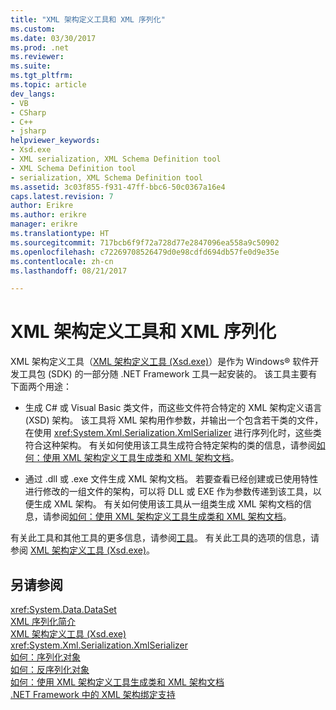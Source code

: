 ```yaml
---
title: "XML 架构定义工具和 XML 序列化"
ms.custom: 
ms.date: 03/30/2017
ms.prod: .net
ms.reviewer: 
ms.suite: 
ms.tgt_pltfrm: 
ms.topic: article
dev_langs:
- VB
- CSharp
- C++
- jsharp
helpviewer_keywords:
- Xsd.exe
- XML serialization, XML Schema Definition tool
- XML Schema Definition tool
- serialization, XML Schema Definition tool
ms.assetid: 3c03f855-f931-47ff-bbc6-50c0367a16e4
caps.latest.revision: 7
author: Erikre
ms.author: erikre
manager: erikre
ms.translationtype: HT
ms.sourcegitcommit: 717bcb6f9f72a728d77e2847096ea558a9c50902
ms.openlocfilehash: c72269708526479d0e98cdfd694db57fe0d9e35e
ms.contentlocale: zh-cn
ms.lasthandoff: 08/21/2017

---
```

# <a name="the-xml-schema-definition-tool-and-xml-serialization"></a>XML 架构定义工具和 XML 序列化
XML 架构定义工具（[XML 架构定义工具 (Xsd.exe)](../../../docs/standard/serialization/xml-schema-definition-tool-xsd-exe.md)）是作为 Windows® 软件开发工具包 (SDK) 的一部分随 .NET Framework 工具一起安装的。 该工具主要有下面两个用途：  
  
-   生成 C# 或 Visual Basic 类文件，而这些文件符合特定的 XML 架构定义语言 (XSD) 架构。 该工具将 XML 架构用作参数，并输出一个包含若干类的文件，在使用 <xref:System.Xml.Serialization.XmlSerializer> 进行序列化时，这些类符合这种架构。 有关如何使用该工具生成符合特定架构的类的信息，请参阅[如何：使用 XML 架构定义工具生成类和 XML 架构文档](../../../docs/standard/serialization/xml-schema-def-tool-gen.md)。  
  
-   通过 .dll 或 .exe 文件生成 XML 架构文档。 若要查看已经创建或已使用特性进行修改的一组文件的架构，可以将 DLL 或 EXE 作为参数传递到该工具，以便生成 XML 架构。 有关如何使用该工具从一组类生成 XML 架构文档的信息，请参阅[如何：使用 XML 架构定义工具生成类和 XML 架构文档](../../../docs/standard/serialization/xml-schema-def-tool-gen.md)。  
  
 有关此工具和其他工具的更多信息，请参阅[工具](../../../docs/framework/tools/index.md)。 有关此工具的选项的信息，请参阅 [XML 架构定义工具 (Xsd.exe)](../../../docs/standard/serialization/xml-schema-definition-tool-xsd-exe.md)。  
  
## <a name="see-also"></a>另请参阅  
 <xref:System.Data.DataSet>   
 [XML 序列化简介](../../../docs/standard/serialization/introducing-xml-serialization.md)   
 [XML 架构定义工具 (Xsd.exe)](../../../docs/standard/serialization/xml-schema-definition-tool-xsd-exe.md)   
 <xref:System.Xml.Serialization.XmlSerializer>   
 [如何：序列化对象](../../../docs/standard/serialization/how-to-serialize-an-object.md)   
 [如何：反序列化对象](../../../docs/standard/serialization/how-to-deserialize-an-object.md)   
 [如何：使用 XML 架构定义工具生成类和 XML 架构文档](../../../docs/standard/serialization/xml-schema-def-tool-gen.md)   
 [.NET Framework 中的 XML 架构绑定支持](http://msdn.microsoft.com/en-us/8f0619dd-f1fc-4895-ae21-6d45d0382cc1)

